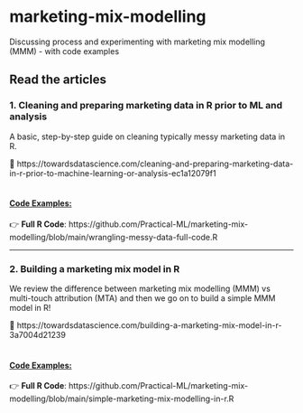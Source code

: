 # marketing-mix-modelling
Discussing process and experimenting with marketing mix modelling (MMM) - with code examples

<h2>Read the articles</h2>

<h3>1. Cleaning and preparing marketing data in R prior to ML and analysis</h3>
<p>A basic, step-by-step guide on cleaning typically messy marketing data in R.</p>
📰 https://towardsdatascience.com/cleaning-and-preparing-marketing-data-in-r-prior-to-machine-learning-or-analysis-ec1a12079f1
<br>
<br>
<ins><h4>Code Examples:</h4></ins>
👉 <strong>Full R Code</strong>: https://github.com/Practical-ML/marketing-mix-modelling/blob/main/wrangling-messy-data-full-code.R
<br>

-----
<h3>2. Building a marketing mix model in R</h3>
<p>We review the difference between marketing mix modelling (MMM) vs multi-touch attribution (MTA) and then we go on to build a simple MMM model in R!</p>
📰 https://towardsdatascience.com/building-a-marketing-mix-model-in-r-3a7004d21239
<br>
<br>
<ins><h4>Code Examples:</h4></ins>
👉 <strong>Full R Code</strong>: https://github.com/Practical-ML/marketing-mix-modelling/blob/main/simple-marketing-mix-modelling-in-r.R
<br>
<br>
